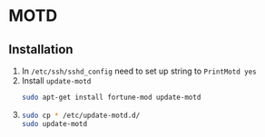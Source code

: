 # MOTD

## Installation

1. In `/etc/ssh/sshd_config` need to set up string to `PrintMotd yes`
2. Install `update-motd`
    ```bash
    sudo apt-get install fortune-mod update-motd
    ```
3.  ```bash
    sudo cp * /etc/update-motd.d/
    sudo update-motd
    ```
